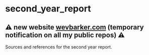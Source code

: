# second_year_report
##  :warning: new website [wevbarker.com](http://www.wevbarker.com) (temporary notification on all my public repos) :warning:

Sources and references for the second year report.
